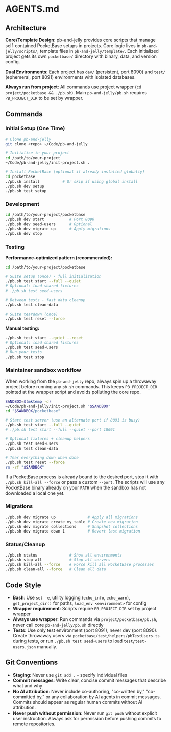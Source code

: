 # AGENTS.md

## Architecture

**Core/Template Design**: pb-and-jelly provides core scripts that manage self-contained PocketBase setups in projects. Core logic lives in `pb-and-jelly/scripts/`, template files in `pb-and-jelly/template/`. Each initialized project gets its own `pocketbase/` directory with binary, data, and version config.

**Dual Environments**: Each project has `dev/` (persistent, port 8090) and `test/` (ephemeral, port 8091) environments with isolated databases.

**Always run from project**: All commands use project wrapper (`cd project/pocketbase && ./pb.sh`). Main `pb-and-jelly/pb.sh` requires `PB_PROJECT_DIR` to be set by wrapper.

## Commands

### Initial Setup (One Time)
```bash
# Clone pb-and-jelly
git clone <repo> ~/Code/pb-and-jelly

# Initialize in your project
cd /path/to/your-project
~/Code/pb-and-jelly/init-project.sh .

# Install PocketBase (optional if already installed globally)
cd pocketbase
./pb.sh install          # Or skip if using global install
./pb.sh dev setup
./pb.sh test setup
```

### Development
```bash
cd /path/to/your-project/pocketbase
./pb.sh dev start           # Port 8090
./pb.sh dev seed-users      # Optional
./pb.sh dev migrate up      # Apply migrations
./pb.sh dev stop
```

### Testing

**Performance-optimized pattern (recommended):**
```bash
cd /path/to/your-project/pocketbase

# Suite setup (once) - full initialization
./pb.sh test start --full --quiet
# Optional: load shared fixtures
# ./pb.sh test seed-users

# Between tests - fast data cleanup
./pb.sh test clean-data

# Suite teardown (once)
./pb.sh test reset --force
```

**Manual testing:**
```bash
./pb.sh test start --quiet --reset
# Optional: load shared fixtures
./pb.sh test seed-users
# Run your tests
./pb.sh test stop
```

### Maintainer sandbox workflow

When working from the `pb-and-jelly` repo, always spin up a throwaway project
before running any `pb.sh` commands. This keeps `PB_PROJECT_DIR` pointed at the
wrapper script and avoids polluting the core repo.

```bash
SANDBOX=$(mktemp -d)
~/Code/pb-and-jelly/init-project.sh "$SANDBOX"
cd "$SANDBOX/pocketbase"

# Start test server (use an alternate port if 8091 is busy)
./pb.sh test start --full --quiet
# ./pb.sh test start --full --quiet --port 18091

# Optional fixtures + cleanup helpers
./pb.sh test seed-users
./pb.sh test clean-data

# Tear everything down when done
./pb.sh test reset --force
rm -rf "$SANDBOX"
```

If a PocketBase process is already bound to the desired port, stop it with
`./pb.sh kill-all --force` or pass a custom `--port`. The scripts will use any
PocketBase binary already on your `PATH` when the sandbox has not downloaded a
local one yet.

### Migrations
```bash
./pb.sh dev migrate up              # Apply all migrations
./pb.sh dev migrate create my_table # Create new migration
./pb.sh dev migrate collections     # Snapshot collections
./pb.sh dev migrate down 1          # Revert last migration
```

### Status/Cleanup
```bash
./pb.sh status              # Show all environments
./pb.sh stop-all            # Stop all servers
./pb.sh kill-all --force    # Force kill all PocketBase processes
./pb.sh clean-all --force   # Clean all data
```

## Code Style

- **Bash**: Use `set -e`, utility logging (`echo_info`, `echo_warn`), `get_project_dir()` for paths, `load_env <environment>` for config
- **Wrapper requirement**: Scripts require `PB_PROJECT_DIR` set by project wrapper
- **Always use wrapper**: Run commands via `project/pocketbase/pb.sh`, never call core `pb-and-jelly/pb.sh` directly
- **Tests**: Use only test environment (port 8091), never dev (port 8090). Create
  throwaway users via `pocketbase/test/helpers/pbTestUsers.ts` during tests, or
  run `./pb.sh test seed-users` to load `test/test-users.json` manually.

## Git Conventions

- **Staging**: Never use `git add .` - specify individual files
- **Commit messages**: Write clear, concise commit messages that describe what and why
- **No AI attribution**: Never include co-authoring, "co-written by," "co-committed by," or any collaboration by AI agents in commit messages. Commits should appear as regular human commits without AI attribution.
- **Never push without permission**: Never run `git push` without explicit user instruction. Always ask for permission before pushing commits to remote repositories.
